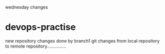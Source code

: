 wednesday changes
# devops-practise
new repository
changes done by branch1
git changes from local repository to remote repository...............





